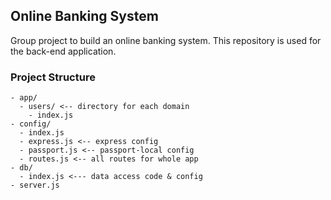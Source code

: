 ## Online Banking System
Group project to build an online banking system. This repository is used for the 
back-end application.

### Project Structure
```
- app/
  - users/ <-- directory for each domain
    - index.js
- config/
  - index.js
  - express.js <-- express config
  - passport.js <-- passport-local config
  - routes.js <-- all routes for whole app
- db/
  - index.js <--- data access code & config
- server.js
```
